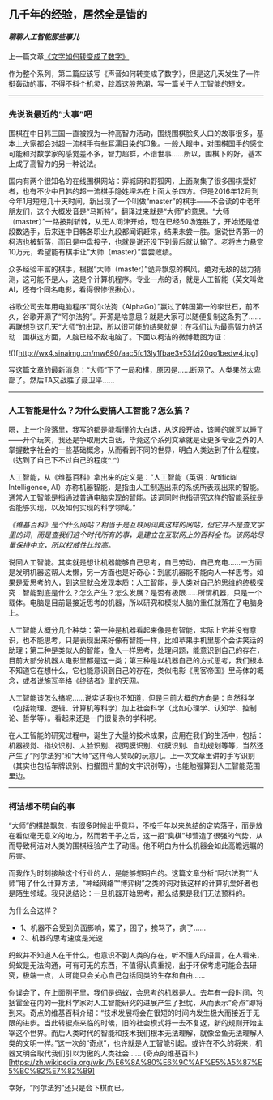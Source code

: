 ## 几千年的经验，居然全是错的
#### _聊聊人工智能那些事儿_

上一篇文章[《文字如何转变成了数字》](http://mp.weixin.qq.com/s/76NqnaF3verSEnAkXUmCyg)

作为整个系列，第二篇应该写《声音如何转变成了数字》，但是这几天发生了一件挺轰动的事，不得不抖个机灵，趁着这股热潮，写一篇关于人工智能的短文。

---
### 先说说最近的“大事”吧

围棋在中日韩三国一直被视为一种高智力活动，围绕围棋脍炙人口的故事很多，基本上大家都会对超一流棋手有些耳濡目染的印象。一般人眼中，对围棋国手的感觉可能和对数学家的感觉差不多，智力超群，不谙世事……所以，围棋下的好，基本上成了高智力的另一种说法。

国内有两个很知名的在线围棋网站：弈城网和野狐网，上面聚集了很多围棋爱好者，也有不少中日韩的超一流棋手隐姓埋名在上面大杀四方。但是2016年12月到今年1月短短几十天时间，新出现了一个叫做“master”的棋手——不会读的中老年朋友们，这个大概发音是“马斯特”，翻译过来就是“大师”的意思。“大师（master）”一路披荆斩棘，从无人问津开始，现在已经50场连胜了，开始还是低段数选手，后来连中日韩各职业九段都闻讯赶来，结果未尝一胜。据说世界第一的柯洁也被斩落，而且是中盘投子，也就是说还没下到最后就认输了。老将古力悬赏10万元，希望能有棋手让“大师（master）”尝尝败绩。

众多经验丰富的棋手，根据“大师（master）”诡异飘忽的棋风，绝对无敌的战力猜测，这可能不是人，这是个计算机程序。专业一点的话，就是人工智能（英文叫做AI，还有个同名电影，看得很惨很揪心）。

谷歌公司去年用电脑程序“阿尔法狗（AlphaGo）”赢过了韩国第一的李世石，前不久，谷歌开源了“阿尔法狗”。开源是啥意思？就是大家可以随便复制这条狗了……再联想到这几天“大师”的出现，所以很可能的结果就是：在我们认为最高智力的活动：围棋这方面，人脑已经不敌电脑了。下面以柯洁的微博截图为证：

!()[http://wx4.sinaimg.cn/mw690/aac5fc13ly1fbae3v53fzj20qo1bedw4.jpg]

写这篇文章的最新消息：“大师”下了一局和棋，原因是……断网了。人类果然太卑鄙了。然后TA又战胜了聂卫平……

---

### 人工智能是什么？为什么要搞人工智能？怎么搞？

嗯，上一个段落里，我写的都是能看懂的大白话，从这段开始，该睡的就可以睡了——开个玩笑，我还是争取用大白话，毕竟这个系列文章就是让更多专业之外的人掌握数字社会的一些基础概念，从而看到不同的世界，明白人类达到了什么程度。（达到了自己下不过自己的程度^_^）

人工智能，从《维基百科》拿出来的定义是：“人工智能（英语：Artificial Intelligence, AI）亦称机器智能，是指由人工制造出来的系统所表现出来的智能。通常人工智能是指通过普通电脑实现的智能。该词同时也指研究这样的智能系统是否能够实现，以及如何实现的科学领域。” 

_《维基百科》是个什么网站？相当于是互联网词典这样的网站，但它并不是查文字里的词，而是查我们这个时代所有的事，是建立在互联网上的百科全书。该网站尽量保持中立，所以权威性比较高。_ 

说回人工智能。其实就是想让机器能够自己思考，自己劳动，自己充电……一方面是发明机器这帮人太懒，另一方面也是好奇心：到底机器能不能向人一样思考。如果是爱思考的人，到这里就会发现本质：人工智能，是人类对自己的思维的终极探究：智能到底是什么？怎么产生？怎么发展？是否有极限……所谓机器，只是一个载体。电脑是目前最接近思考的机器，所以研究和模拟人脑的重任就落在了电脑身上。

人工智能大概分几个种类：第一种是机器看起来像是有智能，实际上它并没有意识，也不能思考，只是表现出来好像有智能一样，比如苹果手机里那个会讲笑话的助理；第二种是类似人的智能，像人一样思考，处理问题，能意识到自己的存在，目前大部分机器人电影里都是这一类；第三种是以机器自己的方式思考，我们根本不知道它在想什么，它也能意识到自己的存在，类似电影《黑客帝国》里母体的概念，或者说施瓦辛格《终结者》里的天网。

人工智能该怎么搞呢……说实话我也不知道，但是目前大概的方向是：自然科学（包括物理、逻辑、计算机等科学）加上社会科学（比如心理学、认知学、控制论、哲学等）。看起来还是一门很复杂的学科呢。

在人工智能的研究过程中，诞生了大量的技术成果，应用在我们的生活中，包括：机器视觉、指纹识别、人脸识别、视网膜识别、虹膜识别、自动规划等等，当然还产生了“阿尔法狗”和“大师”这样令人赞叹的玩意儿。上一次文章里讲的手写识别（其实也包括车牌识别、扫描图片里的文字识别等），也能勉强算到人工智能范围里边。

---
### 柯洁想不明白的事

“大师”的棋路飘忽，有很多时候出乎意料，不按千年以来总结的定势落子，而是放在看似毫无意义的地方，然而若干子之后，这一招“臭棋”却营造了很强的气势，从而导致柯洁对人类的围棋经验产生了动摇。他不明白为什么机器会如此高瞻远瞩的厉害。

而我作为时刻接触这个行业的人，是能够想明白的。这篇文章分析“阿尔法狗”“大师”用了什么计算方法，“神经网络”“博弈树”之类的词对我这样的计算机爱好者也是陌生领域。我只说结论：一旦机器开始思考，那么结果是我们无法预料的。

为什么会这样？

- 1、机器不会受到负面影响，累了，困了，挨骂了，病了……
- 2、机器的思考速度是光速

蚂蚁并不知道人在干什么，也意识不到人类的存在，听不懂人的语言，在人看来，蚂蚁是无法沟通，可有可无的东西，不值得认真重视，出于环保考虑可能会去研究，极端一点，人可能只会关心自己包括同类的生存和自由……

你误会了，在上面例子里，我们是蚂蚁，会思考的机器是人。去年有一段时间，包括霍金在内的一批科学家对人工智能研究的进展产生了担忧，从而表示“奇点”即将到来。奇点的维基百科介绍：“技术发展将会在很短的时间内发生极大而接近于无限的进步。当此转捩点来临的时候，旧的社会模式将一去不复返，新的规则开始主宰这个世界。而后人类时代的智能和技术我们根本无法理解，就像金鱼无法理解人类的文明一样。”这一次的“奇点”，也许就是人工智能引起。或许在不久的将来，机器文明会取代我们引以为傲的人类社会…… (奇点的维基百科)[https://zh.wikipedia.org/wiki/%E6%8A%80%E6%9C%AF%E5%A5%87%E5%BC%82%E7%82%B9]

幸好，“阿尔法狗”还只是会下棋而已。